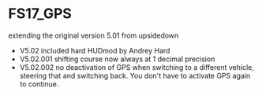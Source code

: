 # FS17_GPS
extending the original version 5.01 from upsidedown

* V5.02		included hard HUDmod by Andrey Hard
* V5.02.001	shifting course now always at 1 decimal precision
* V5.02.002	no deactivation of GPS when switching to a different vehicle, steering that and switching back. You don't have to activate GPS again to continue.